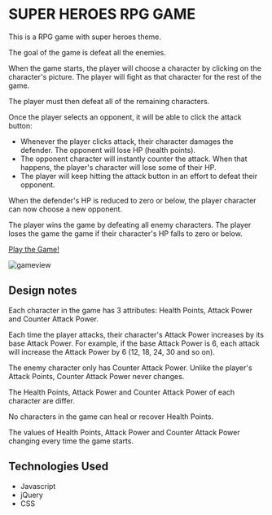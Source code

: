 # SUPER HEROES RPG GAME

This is a RPG game with super heroes theme.

The goal of the game is defeat all the enemies.

When the game starts, the player will choose a character by clicking on the character's picture. The player will fight as that character for the rest of the game.

The player must then defeat all of the remaining characters.

Once the player selects an opponent, it will be able to click the attack button:

 - Whenever the player clicks attack, their character damages the defender. The opponent will lose HP (health points). 
 - The opponent character will instantly counter the attack. When that happens, the player's character will lose some of their HP. 
 - The player will keep hitting the attack button in an effort to defeat their opponent.
 
When the defender's HP is reduced to zero or below, the player character can now choose a new opponent.

The player wins the game by defeating all enemy characters. The player loses the game the game if their character's HP falls to zero or below.

[Play the Game!](https://carolinapc.github.io/rpg-game/)

![gameview](https://carolinapc.github.io/assets/images/rpggame.png)

## Design notes

Each character in the game has 3 attributes: Health Points, Attack Power and Counter Attack Power.

Each time the player attacks, their character's Attack Power increases by its base Attack Power. For example, if the base Attack Power is 6, each attack will increase the Attack Power by 6 (12, 18, 24, 30 and so on).

The enemy character only has Counter Attack Power. Unlike the player's Attack Points, Counter Attack Power never changes.

The Health Points, Attack Power and Counter Attack Power of each character are differ.

No characters in the game can heal or recover Health Points. 

The values of Health Points, Attack Power and Counter Attack Power changing every time the game starts.

## Technologies Used

- Javascript
- jQuery
- CSS

